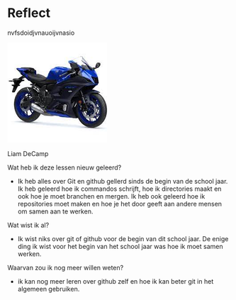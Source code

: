# Reflect
nvfsdoidjvnauoijvnasio

![](dl.jpeg)

Liam DeCamp

Wat heb ik deze lessen nieuw geleerd?

- Ik heb alles over Git en github gellerd sinds de begin van de school jaar. Ik heb geleerd hoe ik commandos schrijft, hoe ik directories maakt en ook hoe je moet branchen en mergen. Ik heb ook geleerd hoe ik repositories moet maken en hoe je het door geeft aan andere mensen om samen aan te werken.

Wat wist ik al?

- Ik wist niks over git of github voor de begin van dit school jaar. De enige ding ik wist voor het begin van het school jaar was hoe ik moet samen werken.

Waarvan zou ik nog meer willen weten?

- ik kan nog meer leren over github zelf en hoe ik kan beter git in het algemeen gebruiken.
